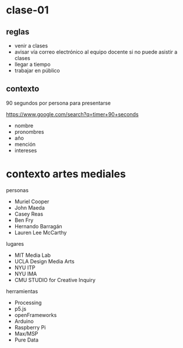 # clase-01

## reglas

- venir a clases
- avisar vía correo electrónico al equipo docente si no puede asistir a clases
- llegar a tiempo
- trabajar en público

## contexto

90 segundos por persona para presentarse

https://www.google.com/search?q=timer+90+seconds

- nombre
- pronombres
- año
- mención
- intereses

# contexto artes mediales

personas

- Muriel Cooper
- John Maeda
- Casey Reas
- Ben Fry
- Hernando Barragán
- Lauren Lee McCarthy

lugares

- MIT Media Lab
- UCLA Design Media Arts
- NYU ITP
- NYU IMA
- CMU STUDIO for Creative Inquiry

herramientas

- Processing
- p5.js
- openFrameworks
- Arduino
- Raspberry Pi
- Max/MSP
- Pure Data
